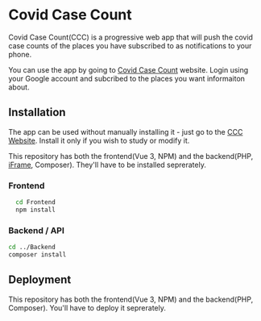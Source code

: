 # Covid Case Count

Covid Case Count(CCC) is a progressive web app that will push the covid case counts of the places you have subscribed to as notifications to your phone.

You can use the app by going to [Covid Case Count](https://apps.binnyva.com/ccc/) website. Login using your Google account and subcribed to the places you want informaiton about.

## Installation 

The app can be used without manually installing it - just go to the [CCC Website](https://apps.binnyva.com/ccc/). Install it only if you wish to study or modify it. 

This repository has both the frontend(Vue 3, NPM) and the backend(PHP, [iFrame](https://github.com/binnyva/iframe), Composer). They'll have to be installed seprerately.

### Frontend

```bash 
  cd Frontend
  npm install
```
    
### Backend / API

``` bash
cd ../Backend
composer install
```

## Deployment

This repository has both the frontend(Vue 3, NPM) and the backend(PHP, Composer). You'll have to deploy it seprerately.
